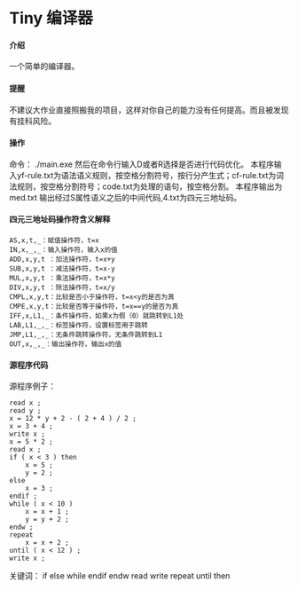 # Tiny 编译器

#### 介绍
一个简单的编译器。
#### 提醒
不建议大作业直接照搬我的项目，这样对你自己的能力没有任何提高。而且被发现有挂科风险。
#### 操作
命令：
./main.exe
然后在命令行输入D或者R选择是否进行代码优化。
本程序输入yf-rule.txt为语法语义规则，按空格分割符号，按行分产生式；cf-rule.txt为词法规则，按空格分割符号；code.txt为处理的语句，按空格分割。
本程序输出为med.txt 输出经过S属性语义之后的中间代码,4.txt为四元三地址码。
#### 四元三地址码操作符含义解释
    AS,x,t,_：赋值操作符，t=x
    IN,x,_,_：输入操作符，输入x的值
    ADD,x,y,t ：加法操作符，t=x+y
    SUB,x,y,t ：减法操作符，t=x-y
    MUL,x,y,t ：乘法操作符，t=x*y
    DIV,x,y,t ：除法操作符，t=x/y
    CMPL,x,y,t：比较是否小于操作符，t=x<y的是否为真
    CMPE,x,y,t：比较是否等于操作符，t=x==y的是否为真
    IFF,x,L1,_：条件操作符，如果x为假（0）就跳转到L1处
    LAB,L1,_,_：标签操作符，设置标签用于跳转
    JMP,L1,_,_：无条件跳转操作符，无条件跳转到L1
    OUT,x,_,_：输出操作符，输出x的值
#### 源程序代码
源程序例子：

    read x ;
    read y ;
    x = 12 * y + 2 - ( 2 + 4 ) / 2 ;
    x = 3 + 4 ;
    write x ;
    x = 5 * 2 ;
    read x ;
    if ( x < 3 ) then
        x = 5 ;
        y = 2 ;
    else 
        x = 3 ;
    endif ;
    while ( x < 10 )
        x = x + 1 ;
        y = y + 2 ;
    endw ;
    repeat
        x = x + 2 ;
    until ( x < 12 ) ;
    write x ;

关键词：
if else while endif endw read write repeat until then
